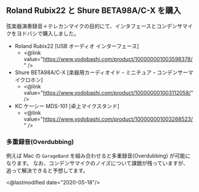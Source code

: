 ## Roland Rubix22 と Shure BETA98A/C-X を購入

弦楽器演奏録音＋テレカンマイクの目的にて、インタフェースとコンデンサマイクをヨドバシで購入しました。

* Roland Rubix22 [USB オーディオ インターフェース]
    * <@link value="https://www.yodobashi.com/product/100000001003598378/" />
* Shure BETA98A/C-X [楽器用カーディオイド・ミニチュア・コンデンサーマイクロホン]
    * <@link value="https://www.yodobashi.com/product/100000001003112058/" />
* KC ケーシー MDS-101 [卓上マイクスタンド]
    * <@link value="https://www.yodobashi.com/product/100000001003268523/" />

### 多重録音(Overdubbing)

例えば Mac の `GarageBand` を組み合わせると多重録音(Overdubbing) が可能になります。
なお、コンデンサマイクのノイズについて課題が残っていますが、追って解決できると予想してます。

<@lastmodified date="2020-05-18"/>